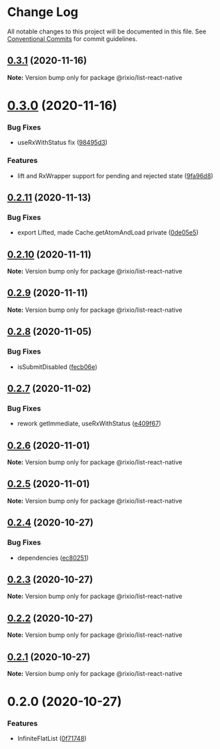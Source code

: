 # Change Log

All notable changes to this project will be documented in this file.
See [Conventional Commits](https://conventionalcommits.org) for commit guidelines.

## [0.3.1](https://github.com/roborox/rixio/compare/@rixio/list-react-native@0.3.0...@rixio/list-react-native@0.3.1) (2020-11-16)

**Note:** Version bump only for package @rixio/list-react-native





# [0.3.0](https://github.com/roborox/rixio/compare/@rixio/list-react-native@0.2.11...@rixio/list-react-native@0.3.0) (2020-11-16)


### Bug Fixes

* useRxWithStatus fix ([98495d3](https://github.com/roborox/rixio/commit/98495d3dbb630c968c3a6e3b50d646044bdbbfc6))


### Features

* lift and RxWrapper support for pending and rejected state ([9fa96d8](https://github.com/roborox/rixio/commit/9fa96d802f76283883112c7e88fcf821eaaaf99f))





## [0.2.11](https://github.com/roborox/rixio/compare/@rixio/list-react-native@0.2.10...@rixio/list-react-native@0.2.11) (2020-11-13)


### Bug Fixes

* export Lifted, made Cache.getAtomAndLoad private ([0de05e5](https://github.com/roborox/rixio/commit/0de05e5022b908d64acf9a1ff6fdcf60dc723748))





## [0.2.10](https://github.com/roborox/rixio/compare/@rixio/list-react-native@0.2.9...@rixio/list-react-native@0.2.10) (2020-11-11)

**Note:** Version bump only for package @rixio/list-react-native





## [0.2.9](https://github.com/roborox/rixio/compare/@rixio/list-react-native@0.2.8...@rixio/list-react-native@0.2.9) (2020-11-11)

**Note:** Version bump only for package @rixio/list-react-native





## [0.2.8](https://github.com/roborox/rixio/compare/@rixio/list-react-native@0.2.7...@rixio/list-react-native@0.2.8) (2020-11-05)


### Bug Fixes

* isSubmitDisabled ([fecb06e](https://github.com/roborox/rixio/commit/fecb06ee734fb92e1bad5f738051342f54829ffd))





## [0.2.7](https://github.com/roborox/rixio/compare/@rixio/list-react-native@0.2.6...@rixio/list-react-native@0.2.7) (2020-11-02)


### Bug Fixes

* rework getImmediate, useRxWithStatus ([e409f67](https://github.com/roborox/rixio/commit/e409f6706e13fde0d73407adfba276db71c8e402))





## [0.2.6](https://github.com/roborox/rixio/compare/@rixio/list-react-native@0.2.5...@rixio/list-react-native@0.2.6) (2020-11-01)

**Note:** Version bump only for package @rixio/list-react-native





## [0.2.5](https://github.com/roborox/rixio/compare/@rixio/list-react-native@0.2.4...@rixio/list-react-native@0.2.5) (2020-11-01)

**Note:** Version bump only for package @rixio/list-react-native





## [0.2.4](https://github.com/roborox/rixio/compare/@rixio/list-react-native@0.2.3...@rixio/list-react-native@0.2.4) (2020-10-27)


### Bug Fixes

* dependencies ([ec80251](https://github.com/roborox/rixio/commit/ec80251362638bb5f7108ebd090ba4a1f245a55e))





## [0.2.3](https://github.com/roborox/rixio/compare/@rixio/list-react-native@0.2.2...@rixio/list-react-native@0.2.3) (2020-10-27)

**Note:** Version bump only for package @rixio/list-react-native





## [0.2.2](https://github.com/roborox/rixio/compare/@rixio/list-react-native@0.2.1...@rixio/list-react-native@0.2.2) (2020-10-27)

**Note:** Version bump only for package @rixio/list-react-native





## [0.2.1](https://github.com/roborox/rixio/compare/@rixio/list-react-native@0.2.0...@rixio/list-react-native@0.2.1) (2020-10-27)

**Note:** Version bump only for package @rixio/list-react-native





# 0.2.0 (2020-10-27)


### Features

* InfiniteFlatList ([0f71748](https://github.com/roborox/rixio/commit/0f71748f8e44ab110fdae952d9d37acced7e42eb))
